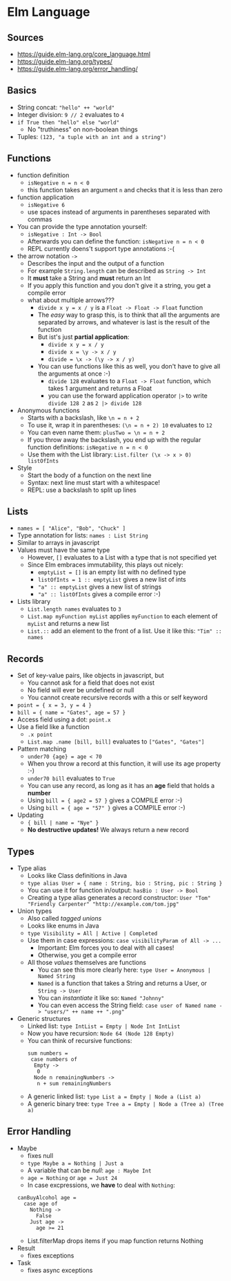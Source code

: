 # Elm Language

## Sources
* https://guide.elm-lang.org/core_language.html
* https://guide.elm-lang.org/types/
* https://guide.elm-lang.org/error_handling/

## Basics
* String concat: `"hello" ++ "world"`
* Integer division: `9 // 2` evaluates to `4`
* `if True then "hello" else "world"`
  * No "truthiness" on non-boolean things
* Tuples: `(123, "a tuple with an int and a string")`

## Functions
* function definition
  * `isNegative n = n < 0`
  * this function takes an argument `n` and checks that it is less than zero
* function application
  * `isNegative 6`
  * use spaces instead of arguments in parentheses separated with commas
* You can provide the type annotation yourself:
  * `isNegative : Int -> Bool`
  * Afterwards you can define the function: `isNegative n = n < 0`
  * REPL currently doens't support type annotations :-(
* the arrow notation `->`
  * Describes the input and the output of a function
  * For example `String.length` can be described as `String -> Int`
  * It __must__ take a String and __must__ return an Int
  * If you apply this function and you don't give it a string, you get a compile error
  * what about multiple arrows???
    * `divide x y = x / y` is a `Float -> Float -> Float` function
    * The _easy_ way to grasp this, is to think that all the arguments are separated by arrows, and whatever is last is the result of the function
    * But ist's just __partial application__:
      * `divide x y = x / y`
      * `divide x = \y -> x / y`
      * `divide = \x -> (\y -> x / y)`
    * You can use functions like this as well, you don't have to give all the arguments at once :-)
      * `divide 128` evaluates to a `Float -> Float` function, which takes 1 argument and returns a Float
      * you can use the forward application operator `|>` to write `divide 128 2` as `2 |> divide 128`
* Anonymous functions
  * Starts with a backslash, like `\n = n + 2`
  * To use it, wrap it in parentheses: `(\n = n + 2) 10` evaluates to `12`
  * You can even name them: `plusTwo = \n = n + 2`
  * If you throw away the backslash, you end up with the regular function definitions: `isNegative n = n < 0`
  * Use them with the List library: `List.filter (\x -> x > 0) listOfInts`
* Style
  * Start the body of a function on the next line
  * Syntax: next line must start with a whitespace!
  * REPL: use a backslash to split up lines

## Lists
* `names = [ "Alice", "Bob", "Chuck" ]`
* Type annotation for lists: `names : List String`
* Similar to arrays in javascript
* Values must have the same type
  * However, `[]` evaluates to a List with a type that is not specified yet
  * Since Elm embraces immutability, this plays out nicely:
    * `emptyList = []` is an empty list with no defined type
    * `listOfInts = 1 :: emptyList` gives a new list of ints
    * `"a" :: emptyList` gives a new list of strings
    * `"a" :: listOfInts` gives a compile error :-)
* Lists library
  * `List.length names` evaluates to `3`
  * `List.map myFunction myList` applies `myFunction` to each element of `myList` and returns a new list
  * `List.::` add an element to the front of a list. Use it like this: `"Tim" :: names`

## Records
* Set of key-value pairs, like objects in javascript, but
  * You cannot ask for a field that does not exist
  * No field will ever be undefined or null
  * You cannot create recursive records with a this or self keyword
* `point = { x = 3, y = 4 }`
* `bill = { name = "Gates", age = 57 }`
* Access field using a dot: `point.x`
* Use a field like a function
  * `.x point`
  * `List.map .name [bill, bill]` evaluates to `["Gates", "Gates"]`
* Pattern matching
  * `under70 {age} = age < 70`
  * When you throw a record at this function, it will use its age property :-)
  * `under70 bill` evaluates to `True`
  * You can use any record, as long as it has an __age__ field that holds a __number__
  * Using `bill = { age2 = 57 }` gives a COMPILE error :-)
  * Using `bill = { age = "57" }` gives a COMPILE error :-)
* Updating
  * `{ bill | name = "Nye" }`
  * __No destructive updates!__ We always return a new record

## Types    
* Type alias
  * Looks like Class definitions in Java
  * `type alias User = { name : String, bio : String, pic : String }`
  * You can use it for function in/output: `hasBio : User -> Bool`
  * Creating a type alias generates a record constructor: `User "Tom" "Friendly Carpenter" "http://example.com/tom.jpg"`
* Union types
  * Also called _tagged unions_
  * Looks like enums in Java
  * `type Visibility = All | Active | Completed`
  * Use them in case expressions: `case visibilityParam of All -> ...`
    * Important: Elm forces you to deal with all cases!
    * Otherwise, you get a compile error 
  * All those _values_ themselves are functions
    * You can see this more clearly here: `type User = Anonymous | Named String`
    * `Named` is a function that takes a String and returns a User, or `String -> User`
    * You can _instantiate_ it like so: `Named "Johnny"`
    * You can even access the String field: `case user of Named name -> "users/" ++ name ++ ".png"`
* Generic structures
  * Linked list: `type IntList = Empty | Node Int IntList`
  * Now you have recursion: `Node 64 (Node 128 Empty)`
  * You can think of recursive functions:
    ```
    sum numbers =
     case numbers of
      Empty ->
       0
      Node n remainingNumbers ->
       n + sum remainingNumbers
    ```
  * A generic linked list: `type List a = Empty | Node a (List a)`
  * A generic binary tree: `type Tree a = Empty | Node a (Tree a) (Tree a)`

## Error Handling
* Maybe
  * fixes null
  * `type Maybe a = Nothing | Just a`
  * A variable that can be _null_: `age : Maybe Int`
  * `age = Nothing` or `age = Just 24`
  * In case excpressions, we __have__ to deal with `Nothing`:
  ```
  canBuyAlcohol age =
    case age of
      Nothing ->
        False
      Just age ->
        age >= 21
  ```
  * List.filterMap drops items if you map function returns Nothing
* Result
  * fixes exceptions
* Task
  * fixes async exceptions